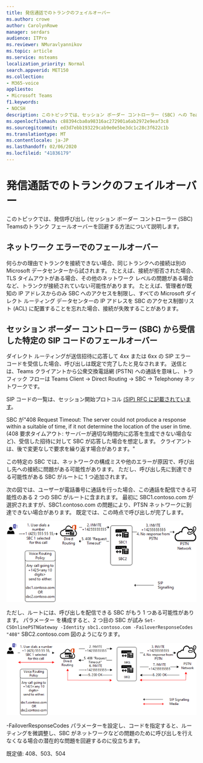 ```yaml
---
title: 発信通話でのトランクのフェイルオーバー
ms.author: crowe
author: CarolynRowe
manager: serdars
audience: ITPro
ms.reviewer: NMuravlyannikov
ms.topic: article
ms.service: msteams
localization_priority: Normal
search.appverid: MET150
ms.collection:
- M365-voice
appliesto:
- Microsoft Teams
f1.keywords:
- NOCSH
description: このトピックでは、セッション ボーダー コントローラー (SBC) への Teamsのトランク フェールオーバーを処理する方法について説明します。
ms.openlocfilehash: c88394cba0a98316ac272901a6ab2972e9eaf3c8
ms.sourcegitcommit: ed3d7ebb193229cab9e0e5be3dc1c28c3f622c1b
ms.translationtype: MT
ms.contentlocale: ja-JP
ms.lasthandoff: 02/06/2020
ms.locfileid: "41836179"
---
```

# <a name="trunk-failover-on-outbound-calls"></a>発信通話でのトランクのフェイルオーバー

このトピックでは、発信呼び出し (セッション ボーダー コントローラー (SBC) Teamsのトランク フェールオーバーを回避する方法について説明します。

## <a name="failover-on-network-errors"></a>ネットワーク エラーでのフェールオーバー

何らかの理由でトランクを接続できない場合、同じトランクへの接続は別の Microsoft データセンターから試されます。 たとえば、接続が拒否された場合、TLS タイムアウトがある場合、その他のネットワーク レベルの問題がある場合など、トランクが接続されていない可能性があります。
たとえば、管理者が既知の IP アドレスからのみ SBC へのアクセスを制限し、すべての Microsoft ダイレクト ルーティング データセンターの IP アドレスを SBC のアクセス制御リスト (ACL) に配置することを忘れた場合、接続が失敗することがあります。 

## <a name="failover-of-specific-sip-codes-received-from-the-session-border-controller-sbc"></a>セッション ボーダー コントローラー (SBC) から受信した特定の SIP コードのフェールオーバー

ダイレクト ルーティングが送信招待に応答して 4xx または 6xx の SIP エラー コードを受信した場合、呼び出しは既定で完了したと見なされます。 送信とは、Teams クライアントから公衆交換電話網 (PSTN) への通話を意味し、トラフィック フローは Teams Client -> Direct Routing -> SBC -> Telephoney ネットワークです。

SIP コードの一覧は、セッション開始プロトコル [(SIP) RFC に記載されています](https://tools.ietf.org/html/rfc3261)。

SBC が"408 Request Timeout: The server could not produce a response within a suitable of time, if it not determine the location of the user in time. (408 要求タイムアウト: サーバーが適切な時間内に応答を生成できない場合など)、受信した招待に対して SBC が応答した場合を想定します。 クライアントは、後で変更なしで要求を繰り返す場合があります。"

この特定の SBC では、ネットワークの構成ミスや他のエラーが原因で、呼び出し先への接続に問題がある可能性があります。 ただし、呼び出し先に到達できる可能性がある SBC がルートに 1 つ追加されます。

次の図では、ユーザーが電話番号に通話を行った場合、この通話を配信できる可能性のある 2 つの SBC がルートに含まれます。 最初に SBC1.contoso.com が選択されますが、SBC1.contoso.com の問題により、PTSN ネットワークに到達できない場合があります。
既定では、この時点で呼び出しが完了します。 
 
![ネットワークの問題が原因で SBC が PSTN に到達できない状態を示す図](media/direct-routing-failover-response-codes1.png)

ただし、ルートには、呼び出しを配信できる SBC がもう 1 つある可能性があります。
パラメーター を構成すると、2 つ目の SBC が試み `Set-CSOnlinePSTNGateway -Identity sbc1.contoso.com -FailoverResponseCodes "408"` SBC2.contoso.com 図のようになります。

![第 2 の SBC へのルーティングを示す図](media/direct-routing-failover-response-codes2.png)

-FailoverResponseCodes パラメーターを設定し、コードを指定すると、ルーティングを微調整し、SBC がネットワークなどの問題のために呼び出しを行えなくなる場合の潜在的な問題を回避するのに役立ちます。

既定値: 408、503、504

